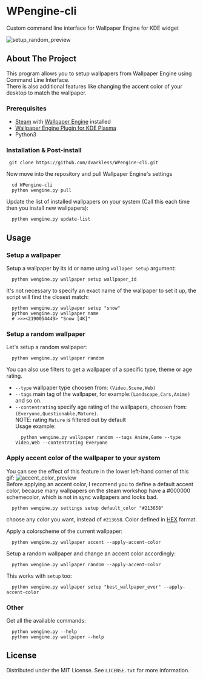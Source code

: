 # WPengine-cli
Custom command line interface for Wallpaper Engine for KDE widget

![setup_random_preview](https://user-images.githubusercontent.com/78558029/186255486-803f991a-5ce6-42c2-b977-09c684eb1d7d.gif)

## About The Project
This program allows you to setup wallpapers from Wallpaper Engine using Command Line Interface.  
There is also additional features like changing the accent color of your desktop to match the wallpaper.  

### Prerequisites
- [Steam](https://store.steampowered.com/about/) with [Wallpaper Engine](https://store.steampowered.com/app/431960/Wallpaper_Engine/) installed
- [Wallpaper Engine Plugin for KDE Plasma](https://github.com/catsout/wallpaper-engine-kde-plugin)
- Python3 

### Installation & Post-install
   ```
    git clone https://github.com/dvarkless/WPengine-cli.git
  ```  
Now move into the repository and pull Wallpaper Engine's settings  
  ```
    cd WPengine-cli
    python wengine.py pull
  ```  
Update the list of installed wallpapers on your system (Call this each time then you install new wallpapers):
  ```
    python wengine.py update-list 
  ```

## Usage
### Setup a wallpaper

Setup a wallpaper by its id or name using `wallaper setup` argument:
  ```
    python wengine.py wallpaper setup wallpaper_id
  ```
It's not necessary to specify an exact name of the wallpaper to set it up, the script will find the closest match:
  ```
    python wengine.py wallpaper setup "snow"
    python wengine.py wallpaper name
    # >>><2190054449> "Snow [4K]"
  ```
### Setup a random wallpaper

Let's setup a random wallpaper:
  ```
    python wengine.py wallpaper random
  ```
You can also use filters to get a wallpaper of a specific type, theme or age rating.
- `--type` wallpaper type choosen from: `(Video,Scene,Web)`
- `--tags` main tag of the wallpaper, for example:`(Landscape,Cars,Anime)` and so on.
- `--contentrating` specify age rating of the wallpapers, choosen from: `(Everyone,Questionable,Mature)`.  
NOTE: rating `Mature` is filtered out by default  
Usage example:
  ```
    python wengine.py wallpaper random --tags Anime,Game --type Video,Web --contentrating Everyone
  ```
  
### Apply accent color of the wallpaper to your system
You can see the effect of this feature in the lower left-hand corner of this gif:
![accent_color_preview](https://user-images.githubusercontent.com/78558029/186417741-19398c86-f184-400a-a862-3dcc3f79acba.gif)  
Before applying an accent color, I recomend you to define a default accent color, because many wallpapers on the steam workshop have a #000000 schemecolor, which is not in sync wallpapers and looks bad.
  ```
    python wengine.py settings setup default_color "#213658"
  ```
choose any color you want, instead of `#213658`. Color defined in [HEX](https://www.color-hex.com) format.  

Apply a colorscheme of the current wallpaper:
  ```
    python wengine.py wallpaper accent --apply-accent-color
  ```
Setup a random wallpaper and change an accent color accordingly:
  ```
    python wengine.py wallpaper random --apply-accent-color
  ```
This works with `setup` too:
  ```
    python wengine.py wallpaper setup "best_wallpaper_ever" --apply-accent-color
  ```
  
### Other
Get all the available commands:
  ```
    python wengine.py --help
    python wengine.py wallpaper --help
  ```
## License

Distributed under the MIT License. See `LICENSE.txt` for more information.
